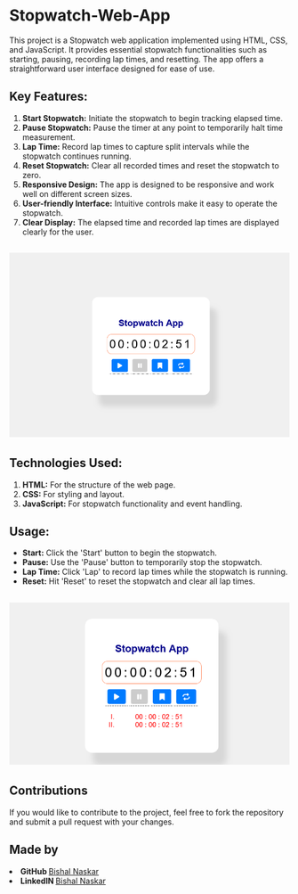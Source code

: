 # Stopwatch-Web-App
This project is a Stopwatch web application implemented using HTML, CSS, and JavaScript. It provides essential stopwatch functionalities such as starting, pausing, recording lap times, and resetting. The app offers a straightforward user interface designed for ease of use.

<h2>Key Features:</h2>
<ol>
  <li><strong>Start Stopwatch:</strong> Initiate the stopwatch to begin tracking elapsed time.</li>
  <li><strong>Pause Stopwatch:</strong> Pause the timer at any point to temporarily halt time measurement.</li>
  <li><strong>Lap Time:</strong> Record lap times to capture split intervals while the stopwatch continues running.</li>
  <li><strong>Reset Stopwatch:</strong> Clear all recorded times and reset the stopwatch to zero.</li>
  <li><strong>Responsive Design:</strong> The app is designed to be responsive and work well on different screen sizes.</li>
  <li><strong>User-friendly Interface:</strong> Intuitive controls make it easy to operate the stopwatch.</li>
  <li><strong>Clear Display:</strong> The elapsed time and recorded lap times are displayed clearly for the user.</li>
</ol>

<h2><img src="https://github.com/Bishal-5/Stopwatch-Web-App/blob/main/Stopwatch/Screenshorts/SS1.png"></h2>

<h2>Technologies Used:</h2>
<ol>
  <li><strong>HTML:</strong> For the structure of the web page.</li>
  <li><strong>CSS:</strong> For styling and layout.</li>
  <li><strong>JavaScript:</strong> For stopwatch functionality and event handling.</li>
</ol>

<h2>Usage:</h2>
<ul>
  <li><strong>Start:</strong> Click the 'Start' button to begin the stopwatch.</li>
  <li><strong>Pause:</strong> Use the 'Pause' button to temporarily stop the stopwatch.</li>
  <li><strong>Lap Time:</strong> Click 'Lap' to record lap times while the stopwatch is running.</li>
  <li><strong>Reset:</strong> Hit 'Reset' to reset the stopwatch and clear all lap times.</li>
</ul>

<h2><img src="https://github.com/Bishal-5/Stopwatch-Web-App/blob/main/Stopwatch/Screenshorts/SS2.png"></h2>

<h2>Contributions</h2>
<p>If you would like to contribute to the project, feel free to fork the repository and submit a pull request with your changes.</p>

<h2>Made by</h2>
<li><strong>GitHub </strong><a href="https://github.com/Bishal-5">Bishal Naskar</a></li>
<li><strong>LinkedIN </strong><a href="https://www.linkedin.com/in/bishal-naskar-2a5716250/">Bishal Naskar</a></li>
